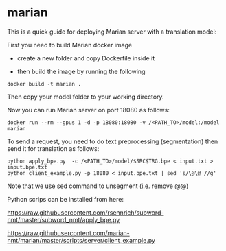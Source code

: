 # marian
This is a quick guide for deploying Marian server with a translation model:


First you need to build Marian docker image

 - create a new folder and copy Dockerfile inside it

 - then build the image by running the following

```
docker build -t marian .
```

Then copy your model folder to your working directory.

Now you can run Marian server on port 18080 as follows: 
```
docker run --rm --gpus 1 -d -p 18080:18080 -v /<PATH_TO>/model:/model marian
```

To send a request, you need to do text preprocessing (segmentation) then send it for translation as follows:

```
python apply_bpe.py  -c /<PATH_TO>/model/$SRC$TRG.bpe < input.txt > input.bpe.txt
python client_example.py -p 18080 < input.bpe.txt | sed 's/\@\@ //g'
```

Note that we use sed command to unsegment (i.e. remove @@)

Python scrips can be installed from here:

https://raw.githubusercontent.com/rsennrich/subword-nmt/master/subword_nmt/apply_bpe.py

https://raw.githubusercontent.com/marian-nmt/marian/master/scripts/server/client_example.py
